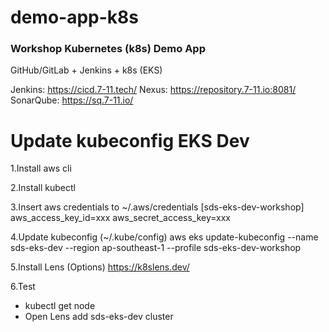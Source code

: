 # demo-app-k8s

### Workshop Kubernetes (k8s) Demo App
GitHub/GitLab + Jenkins + k8s (EKS)

Jenkins: https://cicd.7-11.tech/
Nexus: https://repository.7-11.io:8081/
SonarQube: https://sq.7-11.io/

# Update kubeconfig EKS Dev
1.Install aws cli

2.Install kubectl

3.Insert aws credentials to ~/.aws/credentials
[sds-eks-dev-workshop]
aws_access_key_id=xxx
aws_secret_access_key=xxx

4.Update kubeconfig (~/.kube/config)
aws eks update-kubeconfig --name sds-eks-dev --region ap-southeast-1 --profile sds-eks-dev-workshop

5.Install Lens (Options)
https://k8slens.dev/

6.Test 
- kubectl get node
- Open Lens add sds-eks-dev cluster

